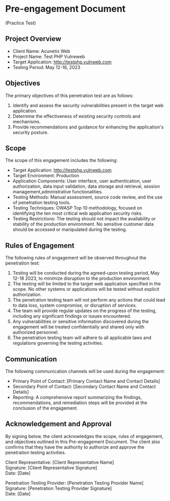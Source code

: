 # Pre-engagement Document 
(Practice Test)

## Project Overview
- Client Name: Acunetix Web
- Project Name: Test PHP Vulneweb
- Target Application: http://testphp.vulnweb.com
- Testing Period: May 12-18, 2023

## Objectives
The primary objectives of this penetration test are as follows:
1. Identify and assess the security vulnerabilities present in the target web application.
2. Determine the effectiveness of existing security controls and mechanisms.
3. Provide recommendations and guidance for enhancing the application's security posture.

## Scope
The scope of this engagement includes the following:
- Target Application: http://testphp.vulnweb.com
- Target Environment: Production
- Application Components: User interface, user authentication, user authorization, data input validation, data storage and retrieval, session management,administrative functionalities.
- Testing Methods: Manual assessment, source code review, and the use of penetration testing tools.
- Testing Techniques: OWASP Top 10 methodology, focused on identifying the ten most critical web application security risks.
- Testing Restrictions: The testing should not impact the availability or stability of the production environment. No sensitive customer data should be accessed or manipulated during the testing.

## Rules of Engagement
The following rules of engagement will be observed throughout the penetration test:
1. Testing will be conducted during the agreed-upon testing period, May 12-18 2023, to minimize disruption to the production environment.
2. The testing will be limited to the target web application specified in the scope. No other systems or applications will be tested without explicit authorization.
3. The penetration testing team will not perform any actions that could lead to data loss, system compromise, or disruption of services.
4. The team will provide regular updates on the progress of the testing, including any significant findings or issues encountered.
5. Any vulnerabilities or sensitive information discovered during the engagement will be treated confidentially and shared only with authorized personnel.
6. The penetration testing team will adhere to all applicable laws and regulations governing the testing activities.

## Communication
The following communication channels will be used during the engagement:
- Primary Point of Contact: [Primary Contact Name and Contact Details]
- Secondary Point of Contact: [Secondary Contact Name and Contact Details]
- Reporting: A comprehensive report summarizing the findings, recommendations, and remediation steps will be provided at the conclusion of the engagement.

## Acknowledgement and Approval
By signing below, the client acknowledges the scope, rules of engagement, and objectives outlined in this Pre-engagement Document. The client also confirms that they have the authority to authorize and approve the penetration testing activities.

Client Representative: [Client Representative Name]</br>
Signature: [Client Representative Signature]</br>
Date: [Date]</br>

Penetration Testing Provider: [Penetration Testing Provider Name]</br>
Signature: [Penetration Testing Provider Signature]</br>
Date: [Date]</br>

